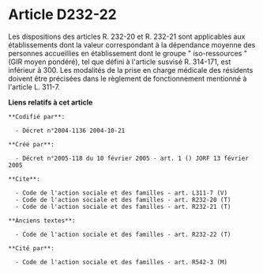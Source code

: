 # Article D232-22

Les dispositions des articles R. 232-20 et R. 232-21 sont applicables aux établissements dont la valeur correspondant à la
dépendance moyenne des personnes accueillies en établissement dont le groupe " iso-ressources " (GIR moyen pondéré), tel que
défini à l'article susvisé R. 314-171, est inférieur à 300. Les modalités de la prise en charge médicale des résidents
doivent être précisées dans le règlement de fonctionnement mentionné à l'article L. 311-7.

**Liens relatifs à cet article**

	**Codifié par**:

	  - Décret n°2004-1136 2004-10-21

	**Créé par**:

	  - Décret n°2005-118 du 10 février 2005 - art. 1 () JORF 13 février 2005

	**Cite**:

	  - Code de l'action sociale et des familles - art. L311-7 (V)
	  - Code de l'action sociale et des familles - art. R232-20 (T)
	  - Code de l'action sociale et des familles - art. R232-21 (T)

	**Anciens textes**:

	  - Code de l'action sociale et des familles - art. R232-22 (T)

	**Cité par**:

	  - Code de l'action sociale et des familles - art. R542-3 (M)
